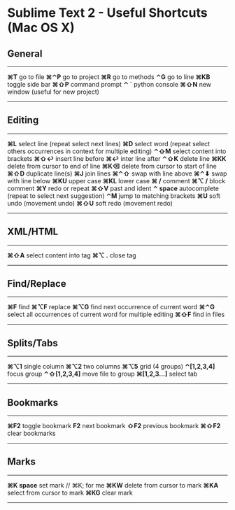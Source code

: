 Sublime Text 2 - Useful Shortcuts (Mac OS X)
============================================

General
-------

  ---------- -------------------------------------
  **⌘T**     go to file
  **⌘⌃P**    go to project
  **⌘R**     go to methods
  **⌃G**     go to line
  **⌘KB**    toggle side bar
  **⌘⇧P**    command prompt
  **⌃ \`**   python console
  **⌘⇧N**    new window (useful for new project)
  ---------- -------------------------------------

Editing
-------

  ------------- --------------------------------------------------------------------------------
  **⌘L**        select line (repeat select next lines)
  **⌘D**        select word (repeat select others occurrences in context for multiple editing)
  **⌃⇧M**       select content into brackets
  **⌘⇧↩**       insert line before
  **⌘↩**        inter line after
  **⌃⇧K**       delete line
  **⌘KK**       delete from cursor to end of line
  **⌘K⌫**       delete from cursor to start of line
  **⌘⇧D**       duplicate line(s)
  **⌘J**        join lines
  **⌘⌃⇧**       swap with line above
  **⌘⌃⬇**       swap with line below
  **⌘KU**       upper case
  **⌘KL**       lower case
  **⌘ /**       comment
  **⌘⌥ /**      block comment
  **⌘Y**        redo or repeat
  **⌘⇧V**       past and ident
  **⌃ space**   autocomplete (repeat to select next suggestion)
  **⌃M**        jump to matching brackets
  **⌘U**        soft undo (movement undo)
  **⌘⇧U**       soft redo (movement redo)
  ------------- --------------------------------------------------------------------------------

XML/HTML
--------

  ---------- -------------------------
  **⌘⇧A**    select content into tag
  **⌘⌥ .**   close tag
  ---------- -------------------------

Find/Replace
------------

  --------- -------------------------------------------------------------
  **⌘F**    find
  **⌘⌥F**   replace
  **⌘⌥G**   find next occurrence of current word
  **⌘⌃G**   select all occurrences of current word for multiple editing
  **⌘⇧F**   find in files
  --------- -------------------------------------------------------------

Splits/Tabs
-----------

  ----------------- --------------------
  **⌘⌥1**           single column
  **⌘⌥2**           two columns
  **⌘⌥5**           grid (4 groups)
  **⌃[1,2,3,4]**    focus group
  **⌃⇧[1,2,3,4]**   move file to group
  **⌘[1,2,3…]**     select tab
  ----------------- --------------------

Bookmarks
---------

  ---------- -------------------
  **⌘F2**    toggle bookmark
  **F2**     next bookmark
  **⇧F2**    previous bookmark
  **⌘⇧F2**   clear bookmarks
  ---------- -------------------

Marks
-----

  -------------- ----------------------------
  **⌘K space**   set mark // ⌘K; for me
  **⌘KW**        delete from cursor to mark
  **⌘KA**        select from cursor to mark
  **⌘KG**        clear mark
  -------------- ----------------------------
